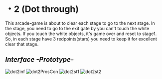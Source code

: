 # ・2 (Dot through)
This arcade-game is about to clear each stage to go to the next stage. In the stage, you need to go to the exit gate by you can't touch the white objects. If you touch the white objects, it's game over and reset to stage1. So, in each stage have 3 redpoints(stars) you need to keep it for excellent clear that stage.
## *Interface -Prototype-*
![dot2inf](https://user-images.githubusercontent.com/32285642/54703038-a6e2aa80-4b6a-11e9-98be-22305f3c1698.PNG)
![dot2ProsCon](https://user-images.githubusercontent.com/32285642/54703051-ab0ec800-4b6a-11e9-97ea-a2070ff4a5fd.PNG)
![dot2st1](https://user-images.githubusercontent.com/32285642/54703046-a8ac6e00-4b6a-11e9-9a89-28898fc8ab18.PNG)
![dot2st2](https://user-images.githubusercontent.com/32285642/54703104-c11c8880-4b6a-11e9-861e-2a81297e2b06.PNG)
